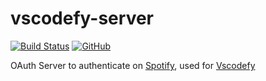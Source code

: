# vscodefy-server
[![Build Status](https://travis-ci.com/iagolaguna/vscodefy-server.svg?branch=master)](https://travis-ci.com/iagolaguna/vscodefy-server)
[![GitHub](https://img.shields.io/github/license/mashape/apistatus.svg)](https://github.com/iagolaguna/vscodefy-server)

OAuth Server to authenticate on [Spotify](https://www.spotify.com/br/), used for [Vscodefy](https://github.com/iagolaguna/vscodefy)
